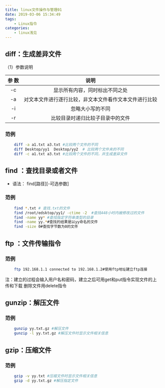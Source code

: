 ```yaml
---
title: linux文件操作与管理01
date: 2019-03-06 15:34:49
tags: 
    - Linux指令
categories: 
    - linux浅见
---
```

## diff：生成差异文件

（1）参数说明

|  参 数        |  说明    |
| :--------:    | :----: |
|-c      | 显示所有内容，同时标出不同之处                |
|   -a       | 对文本文件进行逐行比较，非文本文件看作文本文件进行比较            |
| -i       | 忽略大小写的不同      |  
| -r       | 比较目录时递归比较子目录中的文件      |  

### 范例
```bash
    diff -a a1.txt a3.txt #比较两个文件的不同
    diff Desktop/yy1  Desktop/yy2  # 比较两个文件夹的不同
    diff -c a1.txt a3.txt #比较两个文件的不同，并生成差异文件

```
## find ：查找目录或者文件
- 语法： find[路径][-可选参数]

### 范例
```bash
    find *.txt # 查找.txt的文件
    find /root/edsktop/yy1/ -ctime -2  #查找448小时内被修改过的文件
    find -name yy* #查找指定字符串类型的目录
    find -name yy.*#查找的结果是以yy命名的文件
    find -size 0#查找字节数为0的文件
```
## ftp ：文件传输指令

### 范例
```bash
    ftp 192.168.1.1 connected to 192.168.1.2#使用ftp地址建立ftp连接

```
注：建立的过程会输入用户名和密码，建立之后可用get和put指令实现文件的上传和下载
删除文件用delete指令

## gunzip：解压文件

### 范例
```bash
    gunzip yy.txt.gz #解压文件
    gunzip -l yy.txt.gz #解压文件时显示文件相关信息

```
## gzip：压缩文件

### 范例
```bash
    gzip -v yy.txt #压缩文件时显示文件相关信息
    gzip -d yy.txt.gz #解压指定文件

```



